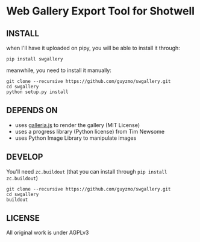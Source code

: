 Web Gallery Export Tool for Shotwell
====================================

INSTALL
-------

when I'll have it uploaded on pipy, you will be able to install it through:

    pip install swgallery

meanwhile, you need to install it manually:

    git clone --recursive https://github.com/guyzmo/swgallery.git
    cd swgallery
    python setup.py install

DEPENDS ON
----------

  * uses [galleria.js](http://galleria.io) to render the gallery (MIT License)
  * uses a progress library (Python license) from Tim Newsome
  * uses Python Image Library to manipulate images


DEVELOP
-------

You'll need `zc.buildout` (that you can install through `pip install zc.buildout`)

    git clone --recursive https://github.com/guyzmo/swgallery.git
    cd swgallery
    buildout

LICENSE
-------

All original work is under AGPLv3


